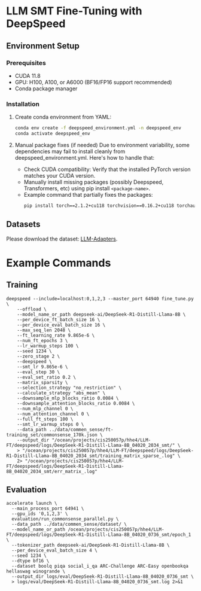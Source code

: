 # LLM SMT Fine-Tuning with DeepSpeed

## **Environment Setup**

### Prerequisites
- CUDA 11.8
- GPU: H100, A100, or A6000 (BF16/FP16 support recommended)
- Conda package manager

### Installation

1. Create conda environment from YAML:
   ```bash
   conda env create -f deepspeed_environment.yml -n deepspeed_env
   conda activate deepspeed_env
   ```

2. Manual package fixes (if needed)
   Due to environment variability, some dependencies may fail to install cleanly from deepspeed_environment.yml. Here's how to handle that:
   - Check CUDA compatibility: Verify that the installed PyTorch version matches your CUDA version.
   - Manually install missing packages (possibly Deepspeed, Transformers, etc) using pip install `<package-name>`.
   - Example command that partially fixes the packages:
     ```bash
     pip install torch==2.1.2+cu118 torchvision==0.16.2+cu118 torchaudio==2.1.2+cu118 transformers==4.38.1 deepspeed==0.13.1 pytorch_memlab starlette==0.45.0 uvicorn==0.27.0 --index-url https://download.pytorch.org/whl/cu118
     ```

## Datasets

Please download the dataset: [LLM-Adapters](https://github.com/AGI-Edgerunners/LLM-Adapters/tree/main/ft-training_set).


# Example Commands

## Training
```
deepspeed --include=localhost:0,1,2,3 --master_port 64940 fine_tune.py \
    --offload \
    --model_name_or_path deepseek-ai/DeepSeek-R1-Distill-Llama-8B \
    --per_device_ft_batch_size 16 \
    --per_device_eval_batch_size 16 \
    --max_seq_len 2048 \
    --ft_learning_rate 9.865e-6 \
    --num_ft_epochs 3 \
    --lr_warmup_steps 100 \
    --seed 1234 \
    --zero_stage 2 \
    --deepspeed \
    --smt_lr 9.865e-6 \
    --eval_step 30 \
    --eval_set_ratio 0.2 \
    --matrix_sparsity \
    --selection_strategy "no_restriction" \
    --calculate_strategy "abs_mean" \
    --downsample_mlp_blocks_ratio 0.0084 \
    --downsample_attention_blocks_ratio 0.0084 \
    --num_mlp_channel 0 \
    --num_attention_channel 0 \
    --full_ft_steps 100 \
    --smt_lr_warmup_steps 0 \
    --data_path ../data/commen_sense/ft-training_set/commonsense_170k.json \
    --output_dir "/ocean/projects/cis250057p/hhe4/LLM-FT/deepspeed/logs/DeepSeek-R1-Distill-Llama-8B_04020_2034_smt/" \
    > "/ocean/projects/cis250057p/hhe4/LLM-FT/deepspeed/logs/DeepSeek-R1-Distill-Llama-8B_04020_2034_smt/training_matrix_sparse_.log" \
    2> "/ocean/projects/cis250057p/hhe4/LLM-FT/deepspeed/logs/DeepSeek-R1-Distill-Llama-8B_04020_2034_smt/err_matrix_.log"
```

## Evaluation

```
accelerate launch \
  --main_process_port 64941 \
  --gpu_ids '0,1,2,3' \
  evaluation/run_commonsense_parallel.py \
  --data_path ../data/commen_sense/dataset/ \
  --model_name_or_path /ocean/projects/cis250057p/hhe4/LLM-FT/deepspeed/logs/DeepSeek-R1-Distill-Llama-8B_04020_0736_smt/epoch_1 \
  --tokenizer_path deepseek-ai/DeepSeek-R1-Distill-Llama-8B \
  --per_device_eval_batch_size 4 \
  --seed 1234 \
  --dtype bf16 \
  --dataset boolq piqa social_i_qa ARC-Challenge ARC-Easy openbookqa hellaswag winogrande \
  --output_dir logs/eval/DeepSeek-R1-Distill-Llama-8B_04020_0736_smt \
  > logs/eval/DeepSeek-R1-Distill-Llama-8B_04020_0736_smt.log 2>&1
```


